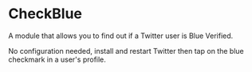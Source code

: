 # CheckBlue

A module that allows you to find out if a Twitter user is Blue Verified.

No configuration needed, install and restart Twitter then tap on the blue checkmark in a user's profile.